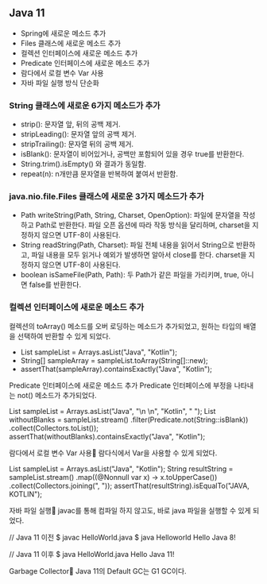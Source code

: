 ## Java 11
- Spring에 새로운 메소드 추가
- Files 클래스에 새로운 메소드 추가
- 컬렉션 인터페이스에 새로운 메소드 추가
- Predicate 인터페이스에 새로운 메소드 추가
- 람다에서 로컬 변수 Var 사용
- 자바 파일 실행 방식 단순화

### String 클래스에 새로운 6가지 메소드가 추가
- strip(): 문자열 앞, 뒤의 공백 제거.
- stripLeading(): 문자열 앞의 공백 제거.
- stripTrailing(): 문자열 뒤의 공백 제거.
- isBlank(): 문자열이 비어있거나, 공백만 포함되어 있을 경우 true를 반환한다.
- String.trim().isEmpty() 와 결과가 동일함.
- repeat(n): n개만큼 문자열을 반복하여 붙여서 반환함.
 

### java.nio.file.Files 클래스에 새로운 3가지 메소드가 추가
- Path writeString(Path, String, Charset, OpenOption): 파일에 문자열을 작성하고 Path로 반환한다. 파일 오픈 옵션에 따라 작동 방식을 달리하며, charset을 지정하지 않으면 UTF-8이 사용된다.
- String readString(Path, Charset): 파일 전체 내용을 읽어서 String으로 반환하고, 파일 내용을 모두 읽거나 예외가 발생하면 알아서 close를 한다. charset을 지정하지 않으면 UTF-8이 사용된다.
- boolean isSameFile(Path, Path): 두 Path가 같은 파일을 가리키며, true, 아니면 false를 반환한다.
 

### 컬렉션 인터페이스에 새로운 메소드 추가
컬렉션의 toArray() 메소드를 오버 로딩하는 메소드가 추가되었고, 원하는 타입의 배열을 선택하여 반환할 수 있게 되었다.

- List sampleList = Arrays.asList("Java", "Kotlin"); 
- String[] sampleArray = sampleList.toArray(String[]::new); 
- assertThat(sampleArray).containsExactly("Java", "Kotlin");
 

Predicate 인터페이스에 새로운 메소드 추가
Predicate 인터페이스에 부정을 나타내는 not() 메소드가 추가되었다.

 

List<String> sampleList = Arrays.asList("Java", "\n \n", "Kotlin", " "); 
List withoutBlanks = sampleList.stream() 
 .filter(Predicate.not(String::isBlank))
 .collect(Collectors.toList()); 
assertThat(withoutBlanks).containsExactly("Java", "Kotlin");
 

람다에서 로컬 변수 Var 사용
람다식에서 Var을 사용할 수 있게 되었다.

 

List<String> sampleList = Arrays.asList("Java", "Kotlin"); 
String resultString = sampleList.stream() 
.map((@Nonnull var x) -> x.toUpperCase()) 
.collect(Collectors.joining(", ")); 
assertThat(resultString).isEqualTo("JAVA, KOTLIN");
 

자바 파일 실행
javac를 통해 컴파일 하지 않고도, 바로 java 파일을 실행할 수 있게 되었다.

 

// Java 11 이전
$ javac HelloWorld.java
$ java Helloworld
Hello Java 8!

// Java 11 이후
$ java HelloWorld.java
Hello Java 11!
 

Garbage Collector
Java 11의 Default GC는 G1 GC이다.
